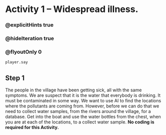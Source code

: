# Activity 1 – Widespread illness.

### @explicitHints true
### @hideIteration true 
### @flyoutOnly 0

```python
player.say
```

## Step 1
The people in the village have been getting sick, all with the same symptoms. We are suspect that it is the water that everybody is 
drinking. It must be contaminated in some way. We want to use AI to find the locations where the pollutants are coming from. 
However, before we can do that we need to collect water samples, from the rivers around the village, for a database.
Get into the boat and use the water bottles from the chest, when you are at each of the locations, to a collect water sample. 
**No coding is required for this Activity.**
